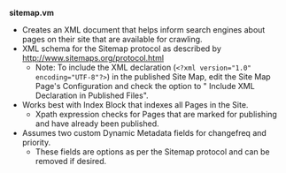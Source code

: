**sitemap.vm**

* Creates an XML document that helps inform search engines about pages on their site that are available for crawling.
* XML schema for the Sitemap protocol as described by http://www.sitemaps.org/protocol.html
    * Note: To include the XML declaration (`<?xml version="1.0" encoding="UTF-8"?>`) in the published Site Map, edit the Site Map Page's Configuration and check the option to " Include XML Declaration in Published Files".
* Works best with Index Block that indexes all Pages in the Site.
    * Xpath expression checks for Pages that are marked for publishing and have already been published.
* Assumes two custom Dynamic Metadata fields for changefreq and priority.
    * These fields are options as per the Sitemap protocol and can be removed if desired.
